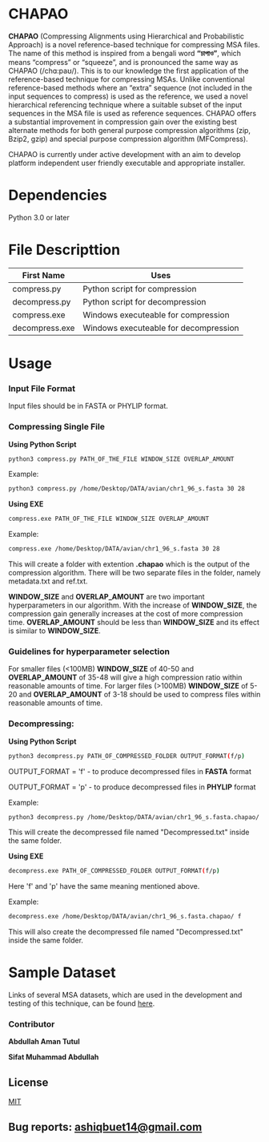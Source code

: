 # CHAPAO
**CHAPAO** (Compressing  Alignments  using  Hierarchical  and  Probabilistic  Approach) is a novel reference-based technique for compressing MSA files. The name of this method is inspired from a bengali word **“চাপাও”**, which means “compress” or “squeeze”, and is pronounced the same way as CHAPAO (/chɑ:paʊ/). This is to our knowledge the first application of the reference-based technique for compressing MSAs. Unlike conventional reference-based methods where an “extra” sequence (not included in the input sequences to compress) is used as the reference, we used a novel hierarchical referencing technique where a suitable subset of the input sequences in the MSA file is used as reference sequences. CHAPAO offers a substantial improvement in compression gain over the existing best alternate methods for both general purpose compression algorithms (zip, Bzip2, gzip) and special purpose compression algorithm (MFCompress).

CHAPAO is currently under active development with an aim to develop platform independent user friendly executable and appropriate installer. 

# Dependencies 
Python 3.0 or later

# File Descripttion
| First Name    | Uses          |
| ------------- | ------------- |
| compress.py   | Python script for compression  |
| decompress.py |  Python script for decompression  |
| compress.exe  | Windows executeable for compression  |
| decompress.exe  | Windows executeable for decompression  |

# Usage 
### Input File Format
Input files should be in FASTA or PHYLIP format.

### Compressing Single File

**Using Python Script**
```bash
python3 compress.py PATH_OF_THE_FILE WINDOW_SIZE OVERLAP_AMOUNT
```
Example:
```bash
python3 compress.py /home/Desktop/DATA/avian/chr1_96_s.fasta 30 28
```

**Using EXE**
```bash
compress.exe PATH_OF_THE_FILE WINDOW_SIZE OVERLAP_AMOUNT
```
Example:
```bash
compress.exe /home/Desktop/DATA/avian/chr1_96_s.fasta 30 28
```

This will create a folder with extention **.chapao** which is the output of the compression algorithm. There will be two separate files in the folder, namely metadata.txt and ref.txt.

**WINDOW_SIZE** and **OVERLAP_AMOUNT** are two important hyperparameters in our algorithm.  With the increase of **WINDOW_SIZE**, the compression gain generally increases at the cost of more compression time. **OVERLAP_AMOUNT** should be less than **WINDOW_SIZE** and its effect is similar to  **WINDOW_SIZE**.

### Guidelines for hyperparameter selection
For smaller files (<100MB) **WINDOW_SIZE** of 40-50 and **OVERLAP_AMOUNT** of 35-48 will give a high compression ratio within reasonable amounts of time.
For larger files (>100MB) **WINDOW_SIZE** of 5-20 and **OVERLAP_AMOUNT** of 3-18 should be used to compress files within reasonable amounts of time.



### Decompressing:

**Using Python Script**

```bash
python3 decompress.py PATH_OF_COMPRESSED_FOLDER OUTPUT_FORMAT(f/p)
```

OUTPUT_FORMAT = 'f' - to produce decompressed files in **FASTA** format

OUTPUT_FORMAT = 'p' - to produce decompressed files in **PHYLIP** format

Example:
```bash
python3 decompress.py /home/Desktop/DATA/avian/chr1_96_s.fasta.chapao/ f
```

This will create the decompressed file named "Decompressed.txt" inside the same folder.

**Using EXE**

```bash
decompress.exe PATH_OF_COMPRESSED_FOLDER OUTPUT_FORMAT(f/p)
```

Here 'f' and 'p' have the same meaning mentioned above.

Example:
```bash
decompress.exe /home/Desktop/DATA/avian/chr1_96_s.fasta.chapao/ f
```
This will also create the decompressed file named "Decompressed.txt" inside the same folder.

# Sample Dataset
Links of several MSA datasets, which are used in the development and testing of this technique, can be found [here](https://drive.google.com/file/d/1pIBNOJEmtN-sjwPjj_bLs8byx3dcEkek/view?usp=sharing).
### Contributor
**Abdullah Aman Tutul**

**Sifat Muhammad Abdullah**
## License
[MIT](https://choosealicense.com/licenses/mit/)

## Bug reports: ashiqbuet14@gmail.com
